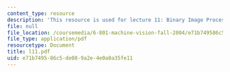 ```yaml
---
content_type: resource
description: 'This resource is used for lecture 11: Binary Image Processing (continued).'
file: null
file_location: /coursemedia/6-801-machine-vision-fall-2004/e71b749586c5de089a2e4e0a0a35fe11_l11.pdf
file_type: application/pdf
resourcetype: Document
title: l11.pdf
uid: e71b7495-86c5-de08-9a2e-4e0a0a35fe11
---
```

